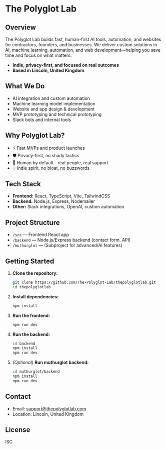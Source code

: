 # The Polyglot Lab

## Overview
The Polyglot Lab builds fast, human-first AI tools, automation, and websites for contractors, founders, and businesses. We deliver custom solutions in AI, machine learning, automation, and web development—helping you save time and focus on what matters.

- **Indie, privacy-first, and focused on real outcomes**
- **Based in Lincoln, United Kingdom**

## What We Do
- AI integration and custom automation
- Machine learning model implementation
- Website and app design & development
- MVP prototyping and technical prototyping
- Slack bots and internal tools

## Why Polyglot Lab?
- ⚡ Fast MVPs and product launches
- 🛡️ Privacy-first, no shady tactics
- 🤝 Human by default—real people, real support
- 💡 Indie spirit, no bloat, no buzzwords

## Tech Stack
- **Frontend:** React, TypeScript, Vite, TailwindCSS
- **Backend:** Node.js, Express, Nodemailer
- **Other:** Slack integrations, OpenAI, custom automation

## Project Structure
- `/src` — Frontend React app
- `/backend` — Node.js/Express backend (contact form, API)
- `/muthurglot` — (Subproject for advanced/AI features)

## Getting Started
1. **Clone the repository:**
   ```bash
   git clone https://github.com/The-Polyglot-Lab/thepolyglotlab.git
   cd thepolyglotlab
   ```
2. **Install dependencies:**
   ```bash
   npm install
   ```
3. **Run the frontend:**
   ```bash
   npm run dev
   ```
4. **Run the backend:**
   ```bash
   cd backend
   npm install
   npm run dev
   ```
5. *(Optional)* **Run muthurglot backend:**
   ```bash
   cd muthurglot/backend
   npm install
   npm run dev
   ```

## Contact
- Email: [support@thepolyglotlab.com](mailto:support@thepolyglotlab.com)
- Location: Lincoln, United Kingdom

## License
ISC
